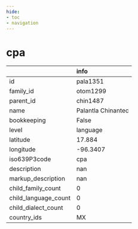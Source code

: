 ```yaml
---
hide:
- toc
- navigation
---
```

# cpa
|                      | info               |
|:---------------------|:-------------------|
| id                   | pala1351           |
| family_id            | otom1299           |
| parent_id            | chin1487           |
| name                 | Palantla Chinantec |
| bookkeeping          | False              |
| level                | language           |
| latitude             | 17.884             |
| longitude            | -96.3407           |
| iso639P3code         | cpa                |
| description          | nan                |
| markup_description   | nan                |
| child_family_count   | 0                  |
| child_language_count | 0                  |
| child_dialect_count  | 0                  |
| country_ids          | MX                 |